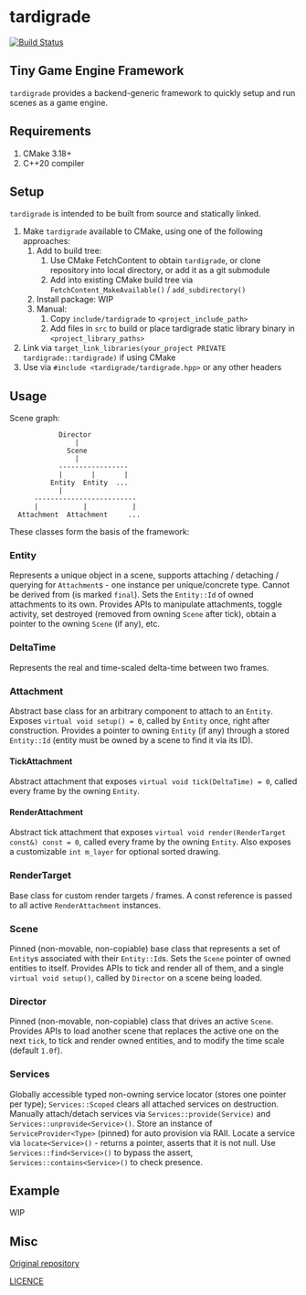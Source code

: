 # tardigrade

[![Build Status](https://github.com/karnkaul/tardigrade/actions/workflows/ci.yml/badge.svg)](https://github.com/karnkaul/tardigrade/actions/workflows/ci.yml)

## Tiny Game Engine Framework

`tardigrade` provides a backend-generic framework to quickly setup and run scenes as a game engine.

## Requirements

1. CMake 3.18+
1. C++20 compiler

## Setup

`tardigrade` is intended to be built from source and statically linked.

1. Make `tardigrade` available to CMake, using one of the following approaches:
    1. Add to build tree:
        1. Use CMake FetchContent to obtain `tardigrade`, or clone repository into local directory, or add it as a git submodule
        1. Add into existing CMake build tree via  `FetchContent_MakeAvailable()` / `add_subdirectory()`
    1. Install package: WIP
    1. Manual:
        1. Copy `include/tardigrade` to `<project_include_path>`
        1. Add files in `src` to build or place tardigrade static library binary in `<project_library_paths>`
1. Link via `target_link_libraries(your_project PRIVATE tardigrade::tardigrade)` if using CMake
1. Use via `#include <tardigrade/tardigrade.hpp>` or any other headers

## Usage

Scene graph:

```
            Director
                |
              Scene
                |
            -----------------
            |       |       |
          Entity  Entity  ...
            |
      -------------------------
      |           |           |
  Attachment  Attachment     ... 
```

These classes form the basis of the framework:

### Entity

Represents a unique object in a scene, supports attaching / detaching / querying for `Attachment`s - one instance per unique/concrete type. Cannot be derived from (is marked `final`). Sets the `Entity::Id` of owned attachments to its own. Provides APIs to manipulate attachments, toggle activity, set destroyed (removed from owning `Scene` after tick), obtain a pointer to the owning `Scene` (if any), etc.

### DeltaTime

Represents the real and time-scaled delta-time between two frames.

### Attachment

Abstract base class for an arbitrary component to attach to an `Entity`. Exposes `virtual void setup() = 0`, called by `Entity` once, right after construction. Provides a pointer to owning `Entity` (if any) through a stored `Entity::Id` (entity must be owned by a scene to find it via its ID).

#### TickAttachment

Abstract attachment that exposes `virtual void tick(DeltaTime) = 0`, called every frame by the owning `Entity`.

#### RenderAttachment

Abstract tick attachment that exposes `virtual void render(RenderTarget const&) const = 0`, called every frame by the owning `Entity`. Also exposes a customizable `int m_layer` for optional sorted drawing.

### RenderTarget

Base class for custom render targets / frames. A const reference is passed to all active `RenderAttachment` instances.

### Scene

Pinned (non-movable, non-copiable) base class that represents a set of `Entity`s associated with their `Entity::Id`s. Sets the `Scene` pointer of owned entities to itself. Provides APIs to tick and render all of them, and a single `virtual void setup()`, called by `Director` on a scene being loaded.

### Director

Pinned (non-movable, non-copiable) class that drives an active `Scene`. Provides APIs to load another scene that replaces the active one on the next `tick`, to tick and render owned entities, and to modify the time scale (default `1.0f`).

### Services

Globally accessible typed non-owning service locator (stores one pointer per type); `Services::Scoped` clears all attached services on destruction. Manually attach/detach services via `Services::provide(Service)` and `Services::unprovide<Service>()`. Store an instance of `ServiceProvider<Type>` (pinned) for auto provision via RAII. Locate a service via `locate<Service>()` - returns a pointer, asserts that it is not null. Use `Services::find<Service>()` to bypass the assert, `Services::contains<Service>()` to check presence.

## Example

WIP

## Misc

[Original repository](https://github.com/karnkaul/tardigrade)

[LICENCE](LICENSE)

